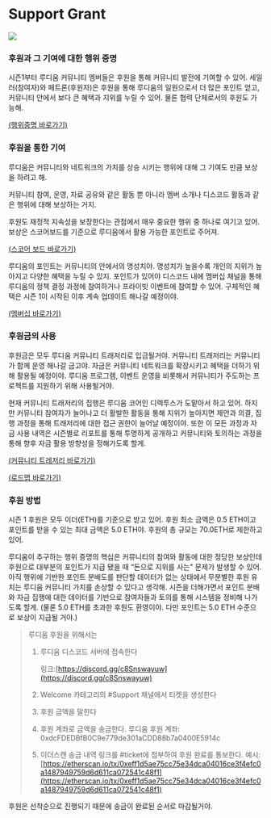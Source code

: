 # Support Grant

![](.gitbook/assets/잼B.png)

### 후원과 그 기여에 대한 행위 증명

시즌1부터 루디움 커뮤니티 멤버들은 후원을 통해 커뮤니티 발전에 기여할 수 있어. 세일러(참여자)와 페트론(후원자)은 후원을 통해 루디움의 일원으로서 더 많은 포인트 얻고, 커뮤니티 안에서 보다 큰 혜택과 지위를 누릴 수 있어. 물론 협력 단체로서의 후원도 가능해.

[(행위증명 바로가기)](proof-of-conduct.md)

### 후원을 통한 기여

루디움은 커뮤니티와 네트워크의 가치를 상승 시키는 행위에 대해 그 기여도 만큼 보상을 하려고 해.

커뮤니티 참여, 운영, 자료 공유와 같은 활동 뿐 아니라 멤버 소개나 디스코드 활동과 같은 행위에 대해 보상하는 거지.

후원도 재정적 지속성을 보장한다는 관점에서 매우 중요한 행위 중 하나로 여기고 있어. 보상은 스코어보드를 기준으로 루디움에서 활용 가능한 포인트로 주어져.

[(스코어 보드 바로가기)](scoreboard.md)

루디움의 포인트는 커뮤니티의 안에서의 명성치야. 명성치가 높을수록 개인의 지위가 높아지고 다양한 혜택을 누릴 수 있지. 포인트가 있어야 디스코드 내에 멤버십 채널을 통해 루디움의 정책 결정 과정에 참여하거나 프라이빗 이벤트에 참여할 수 있어. 구체적인 혜택은 시즌 1이 시작된 이후 계속 업데이트 해나갈 예정이야.

[(멤버십 바로가기)](https://www.notion.so/Membership-e376433a406f4a23b7fc6aba2d84456b)

### 후원금의 사용

후원금은 모두 루디움 커뮤니티 트래저리로 입금될거야. 커뮤니티 트래저리는 커뮤니티가 함께 운영 해나갈 금고야. 자금은 커뮤니티 네트워크를 확장시키고 혜택을 더하기 위해 활용될 예정이야. 루디움 프로그램, 이벤트 운영을 비롯해서 커뮤니티가 주도하는 프로젝트를 지원하기 위해 사용될거야.

현재 커뮤니티 트래저리의 집행은 루디움 코어인 디렉투스가 도맡아서 하고 있어. 하지만 커뮤니티 참여자가 늘어나고 더 활발한 활동을 통해 지위가 높아지면 제안과 의결, 집행 과정을 통해 트래저리에 대한 접근 권한이 늘어날 예정이야. 또한 이 모든 과정과 자금 사용 내역은 시즌별로 리포트를 통해 투명하게 공개하고 커뮤니티와 토의하는 과정을 통해 향후 자금 활용 방향성을 정해가도록 할게.

[(커뮤니티 트레저리 바로가기)](https://www.notion.so/Community-Treasury-a6352fe663ee4b20a158a66ec9bc1ddb)

[(로드맵 바로가기)](https://www.notion.so/Road-Map-122abfc646d6491a862fdacdaff7309a)

### 후원 방법

시즌 1 후원은 모두 이더(ETH)를 기준으로 받고 있어. 후원 최소 금액은 0.5 ETH이고 포인트를 받을 수 있는 최대 금액은 5.0 ETH야. 후원의 총 규모는 70.0ETH로 제한하고 있어.

루디움이 추구하는 행위 증명의 핵심은 커뮤니티의 참여와 활동에 대한 정당한 보상인데 후원으로 대부분의 포인트가 지급 됐을 때 “돈으로 지위를 사는" 문제가 발생할 수 있어. 아직 행위에 기반한 포인트 분배도를 판단할 데이터가 없는 상태에서 무분별한 후원 유치는 루디움 커뮤니티 가치를 손상할 수 있다고 생각해. 시즌을 더해가면서 포인트 분배와 자금 집행에 대한 데이터를 기반으로 참여자들과 토의를 통해 시스템을 정비해 나가도록 할게. (물론 5.0 ETH를 초과한 후원도 환영이야. 다만 포인트는 5.0 ETH 수준으로 보상이 지급될 거야.)

> 루디움 후원을 위해서는
>
> 1.  루디움 디스코드 서버에 접속한다
>
>     링크:[https://discord.gg/c8Snswayuw](https://discord.gg/c8Snswayuw)
> 2. Welcome 카테고리의 #Support 채널에서 티켓을 생성한다
> 3. 후원 금액을 말한다
> 4. 후원 계좌로 금액을 송금한다. 루디움 후원 계좌: 0xdcFDEDBfB0C9e779de301aCDD88b7a0400E5914c
> 5. 이더스캔 송금 내역 링크를 #ticket에 첨부하여 후원 완료를 통보한다. 예시:[https://etherscan.io/tx/0xeff1d5ae75cc75e34dca04016ce3f4efc0a1487949759d6d611ca072541c48f1](https://etherscan.io/tx/0xeff1d5ae75cc75e34dca04016ce3f4efc0a1487949759d6d611ca072541c48f1)

후원은 선착순으로 진행되기 때문에 송금이 완료된 순서로 마감될거야.

